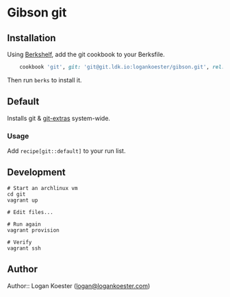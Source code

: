 # Gibson git

## Installation

Using [Berkshelf](http://berkshelf.com/), add the git cookbook to your Berksfile.

```ruby
    cookbook 'git', git: 'git@git.ldk.io:logankoester/gibson.git', rel: 'chef/cookbooks/git', branch: 'master'
```

Then run `berks` to install it.

## Default

Installs git & [git-extras](https://github.com/visionmedia/git-extras) system-wide.

### Usage

Add `recipe[git::default]` to your run list.

## Development

    # Start an archlinux vm
    cd git
    vagrant up 

    # Edit files...

    # Run again
    vagrant provision 

    # Verify
    vagrant ssh

## Author

Author:: Logan Koester (<logan@logankoester.com>)
